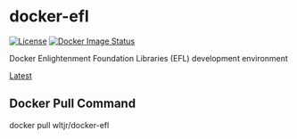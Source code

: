 # docker-efl
[![License](https://img.shields.io/badge/license-GPLv3-9977bb.svg?style=plastic)](https://github.com/wltjr/docker-efl/blob/master/LICENSE)
[![Docker Image Status](https://github.com/wltjr/docker-efl/actions/workflows/main.yml/badge.svg/)](https://github.com/wltjr/docker-efl/actions)

Docker Enlightenment Foundation Libraries (EFL) development environment

[Latest](https://hub.docker.com/r/obsidianstudios/efl/tags)

## Docker Pull Command
docker pull wltjr/docker-efl
